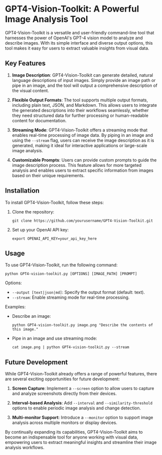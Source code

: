 # GPT4-Vision-Toolkit: A Powerful Image Analysis Tool

GPT4-Vision-Toolkit is a versatile and user-friendly command-line tool that harnesses the power of OpenAI's GPT-4 vision model to analyze and describe images. With its simple interface and diverse output options, this tool makes it easy for users to extract valuable insights from visual data.

## Key Features

1. **Image Description**: GPT4-Vision-Toolkit can generate detailed, natural language descriptions of input images. Simply provide an image path or pipe in an image, and the tool will output a comprehensive description of the visual content.

2. **Flexible Output Formats**: The tool supports multiple output formats, including plain text, JSON, and Markdown. This allows users to integrate the generated descriptions into their workflows seamlessly, whether they need structured data for further processing or human-readable content for documentation.

3. **Streaming Mode**: GPT4-Vision-Toolkit offers a streaming mode that enables real-time processing of image data. By piping in an image and using the `--stream` flag, users can receive the image description as it is generated, making it ideal for interactive applications or large-scale image analysis.

4. **Customizable Prompts**: Users can provide custom prompts to guide the image description process. This feature allows for more targeted analysis and enables users to extract specific information from images based on their unique requirements.

## Installation

To install GPT4-Vision-Toolkit, follow these steps:

1. Clone the repository:
   ```
   git clone https://github.com/yourusername/GPT4-Vision-Toolkit.git
   ```

2. Set up your OpenAI API key:
   ```
   export OPENAI_API_KEY=your_api_key_here
   ```

## Usage

To use GPT4-Vision-Toolkit, run the following command:

```
python GPT4-vision-toolkit.py [OPTIONS] [IMAGE_PATH] [PROMPT]
```

Options:
- `--output [text|json|md]`: Specify the output format (default: text).
- `--stream`: Enable streaming mode for real-time processing.

Examples:
- Describe an image:
  ```
  python GPT4-vision-toolkit.py image.png "Describe the contents of this image."
  ```

- Pipe in an image and use streaming mode:
  ```
  cat image.png | python GPT4-vision-toolkit.py --stream
  ```

## Future Development

While GPT4-Vision-Toolkit already offers a range of powerful features, there are several exciting opportunities for future development:

1. **Screen Capture**: Implement a `--screen` option to allow users to capture and analyze screenshots directly from their devices.

2. **Interval-based Analysis**: Add `--interval` and `--similarity-threshold` options to enable periodic image analysis and change detection.

3. **Multi-monitor Support**: Introduce a `--monitor` option to support image analysis across multiple monitors or display devices.

By continually expanding its capabilities, GPT4-Vision-Toolkit aims to become an indispensable tool for anyone working with visual data, empowering users to extract meaningful insights and streamline their image analysis workflows.
